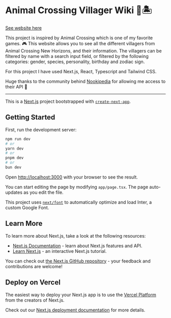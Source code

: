 # Animal Crossing Villager Wiki :raccoon::desert_island:

[See website here](https://animalcrossingvillagerwiki.netlify.app/)

This project is inspired by Animal Crossing which is one of my favorite games. :video_game:
This website allows you to see all the different villagers from Animal Crossing New Horizons, and their information. The villagers can be filtered by name with a search input field, or filtered by the following categories: gender, species, personality, birthday and zodiac sign.

For this project I have used Next.js, React, Typescript and Tailwind CSS.

Huge thanks to the community behind [Nookipedia](https://api.nookipedia.com/) for allowing me access to their API :sparkling_heart:

<hr>

This is a [Next.js](https://nextjs.org/) project bootstrapped with [`create-next-app`](https://github.com/vercel/next.js/tree/canary/packages/create-next-app).

## Getting Started

First, run the development server:

```bash
npm run dev
# or
yarn dev
# or
pnpm dev
# or
bun dev
```

Open [http://localhost:3000](http://localhost:3000) with your browser to see the result.

You can start editing the page by modifying `app/page.tsx`. The page auto-updates as you edit the file.

This project uses [`next/font`](https://nextjs.org/docs/basic-features/font-optimization) to automatically optimize and load Inter, a custom Google Font.

## Learn More

To learn more about Next.js, take a look at the following resources:

- [Next.js Documentation](https://nextjs.org/docs) - learn about Next.js features and API.
- [Learn Next.js](https://nextjs.org/learn) - an interactive Next.js tutorial.

You can check out [the Next.js GitHub repository](https://github.com/vercel/next.js/) - your feedback and contributions are welcome!

## Deploy on Vercel

The easiest way to deploy your Next.js app is to use the [Vercel Platform](https://vercel.com/new?utm_medium=default-template&filter=next.js&utm_source=create-next-app&utm_campaign=create-next-app-readme) from the creators of Next.js.

Check out our [Next.js deployment documentation](https://nextjs.org/docs/deployment) for more details.
